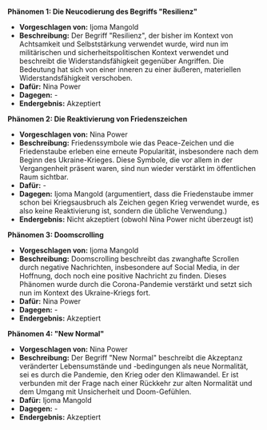 **Phänomen 1: Die Neucodierung des Begriffs "Resilienz"**
* **Vorgeschlagen von:** Ijoma Mangold
* **Beschreibung:** Der Begriff "Resilienz", der bisher im Kontext von Achtsamkeit und Selbststärkung verwendet wurde, wird nun im militärischen und sicherheitspolitischen Kontext verwendet und beschreibt die Widerstandsfähigkeit gegenüber Angriffen. Die Bedeutung hat sich von einer inneren zu einer äußeren, materiellen Widerstandsfähigkeit verschoben.
* **Dafür:** Nina Power
* **Dagegen:** -
* **Endergebnis:** Akzeptiert

**Phänomen 2: Die Reaktivierung von Friedenszeichen**
* **Vorgeschlagen von:** Nina Power
* **Beschreibung:**  Friedenssymbole wie das Peace-Zeichen und die Friedenstaube erleben eine erneute Popularität, insbesondere nach dem Beginn des Ukraine-Krieges. Diese Symbole, die vor allem in der Vergangenheit präsent waren, sind nun wieder verstärkt im öffentlichen Raum sichtbar.
* **Dafür:** -
* **Dagegen:** Ijoma Mangold (argumentiert, dass die Friedenstaube immer schon bei Kriegsausbruch als Zeichen gegen Krieg verwendet wurde, es also keine Reaktivierung ist, sondern die übliche Verwendung.)
* **Endergebnis:** Nicht akzeptiert (obwohl Nina Power nicht überzeugt ist)

**Phänomen 3: Doomscrolling**
* **Vorgeschlagen von:** Ijoma Mangold
* **Beschreibung:**  Doomscrolling beschreibt das zwanghafte Scrollen durch negative Nachrichten, insbesondere auf Social Media, in der Hoffnung, doch noch eine positive Nachricht zu finden. Dieses Phänomen wurde durch die Corona-Pandemie verstärkt und setzt sich nun im Kontext des Ukraine-Kriegs fort.
* **Dafür:** Nina Power
* **Dagegen:** -
* **Endergebnis:** Akzeptiert

**Phänomen 4: "New Normal"**
* **Vorgeschlagen von:** Nina Power
* **Beschreibung:** Der Begriff "New Normal" beschreibt die Akzeptanz veränderter Lebensumstände und -bedingungen als neue Normalität, sei es durch die Pandemie, den Krieg oder den Klimawandel.  Er ist verbunden mit der Frage nach einer Rückkehr zur alten Normalität und dem Umgang mit Unsicherheit und Doom-Gefühlen.
* **Dafür:** Ijoma Mangold
* **Dagegen:** -
* **Endergebnis:** Akzeptiert
